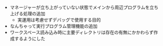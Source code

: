 * マネージャーが立ち上がっていない状態でメインから周辺プログラムを立ち上げる処理の追加
  * 実運用は考慮せずデバッグで使用する目的
* なんちゃって実行プログラム管理機能の追加
* ワークスペース読み込み時に主要ディレクトリは存在の有無にかかわらず作成するようにした
